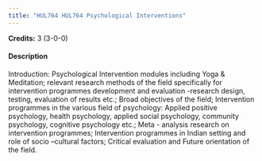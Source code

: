 ```yaml
---
title: "HUL764 HUL764 Psychological Interventions"
---
```

**Credits:** 3 (3-0-0)

#### Description
Introduction: Psychological Intervention modules including Yoga & Meditation; relevant research methods of the field specifically for intervention programmes development and evaluation -research design, testing, evaluation of results etc.; Broad objectives of the field; Intervention programmes in the various field of psychology: Applied positive psychology, health psychology, applied social psychology, community psychology, cognitive psychology etc.; Meta - analysis research on intervention programmes; Intervention programmes in Indian setting and role of socio –cultural factors; Critical evaluation and Future orientation of the field.